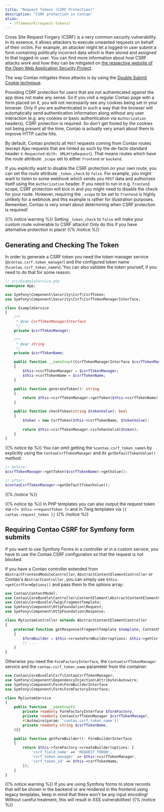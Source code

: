 ```yaml
---
title: "Request Tokens (CSRF Protection)"
description: "CSRF protection in Contao"
alias:
  - /framework/request-tokens/
---
```


Cross Site Request Forgery (CSRF) is a very common security vulnerability. In its essence, it allows attackers to 
execute unwanted requests on behalf of their victim.
For example, an attacker might let a logged-in user submit a form containing politically incorrect data which is
then stored and assigned to that logged-in user.
You can find more information about how CSRF attacks work and how they can be mitigated on [the respective
website of the Open Web Application Security Project][OWASP_CSRF].

The way Contao mitigates these attacks is by using the [Double Submit Cookie technique][OWASP_Double_Submit_Cookie].

Providing CSRF protection for users that are not authenticated against the app does not make any sense. So if you
visit a regular Contao page with a form placed on it, you will not necessarily see any cookies being set in your
browser. Only if you are authenticated in such a way that the browser will automatically send authentication information
along without any user interaction (e.g. any cookies or basic authentication via `Authorization` headers), CSRF
protection is required. So don't get fooled by the cookies not being present all the time, Contao is actually very smart
about them to improve HTTP cache hits.

By default, Contao protects all `POST` requests coming from Contao routes (except Ajax requests that are
hinted as such by the de-facto standard header `X-Requested-With: XMLHttpRequest`). That means routes which
have the route attribute `_scope` set to either `frontend` or `backend`.

If you explicitly want to disable the CSRF protection on your own route, you can set the route attribute `_token_check`
to `false`.
For example, you might want to listen to some webhook which sends you `POST` data and authorizes itself using the
`Authorization` header. If you need to run in e.g. `frontend` scope, CSRF protection will kick in and you might need
to disable the check for your route.
However, requiring the `_scope` to be set to `frontend` is highly unlikely for a webhook and this example is rather
for illustration purposes.
Remember, Contao is very smart about determining when CSRF protection is required!

{{% notice warning %}}
Setting `_token_check` to `false` will make your custom route vulnerable to CSRF attacks! Only do this if you have
alternative protection in place!
{{% /notice %}}


## Generating and Checking The Token

In order to generate a CSRF token you need the token manager service (`@contao.csrf.token_manager`) and the
configured token name (`%contao.csrf_token_name%`). You can also validate the token yourself, if you need to do that for
some reason.

```php
// src/ExampleService.php
namespace App;

use Symfony\Component\Security\Csrf\CsrfToken;
use Symfony\Component\Security\Csrf\CsrfTokenManagerInterface;

class ExampleService
{
    /**
     * @var CsrfTokenManagerInterface
     */
    private $csrfTokenManager;

    /**
     * @var string
     */
    private $csrfTokenName;

    public function __construct(CsrfTokenManagerInterface $csrfTokenManager, string $csrfTokenName)
    {
        $this->csrfTokenManager = $csrfTokenManager;
        $this->csrfTokenName = $csrfTokenName;
    }

    public function generateToken(): string
    {
        return $this->csrfTokenManager->getToken($this->csrfTokenName)->getValue();
    }

    public function checkToken(string $tokenValue): bool
    {
        $token = new CsrfToken($this->csrfTokenName, $tokenValue);
    
        return $this->csrfTokenManager->isTokenValid($token);
    }
}
```

{{% notice tip %}}
You can omit getting the `%contao.csrf_token_name%` by explicitly using the `ContaoCsrfTokenManager` and its
`getDefaultTokenValue()` method:

```php
// before:
$csrfTokenManager->getToken($csrfTokenName)->getValue();

// after:
$contaoCsrfTokenManager->getDefaultTokenValue();
```
{{% /notice %}}

{{% notice tip %}}
In PHP templates you can also output the request token via `<?= $this->requestToken ?>` and in Twig templates via
`{{ contao.request_token }}`
{{% /notice %}}


## Requiring Contao CSRF for Symfony form submits

If you want to use Symfony Forms in a controller or in a custom service, you have to use the Contao CSRF configuration so that 
the request is not blocked.

If you have a Contao controller extended from `AbstractFrontendModuleController`, `AbstractContentElementController` 
or Contao's `AbstractController`, you can simply use `$this->getCsrfFormOptions()` and pass them to the options array:

```php
use Contao\ContentModel;
use Contao\CoreBundle\Controller\ContentElement\AbstractContentElementController;
use Contao\CoreBundle\Twig\FragmentTemplate;
use Symfony\Component\HttpFoundation\Request;
use Symfony\Component\HttpFoundation\Response;

class MyCustomController extends AbstractContentElementController
{
    protected function getResponse(FragmentTemplate $template, ContentModel $model, Request $request): Response
    {
        $formBuilder = $this->createFormBuilder(options: $this->getCsrfFormOptions());
        // ....
    }
}
```

Otherwise you need the `FormFactoryInterface`, the `ContaoCsrfTokenManager` service  and the `contao.csrf_token_name` parameter
from the container:

```php
use Contao\CoreBundle\Csrf\ContaoCsrfTokenManager;
use Symfony\Component\DependencyInjection\Attribute\Autowire;
use Symfony\Component\Form\FormBuilderInterface
use Symfony\Component\Form\FormFactoryInterface;

class MyCustomService
{
    public function __construct(
        private readonly FormFactoryInterface $formFactory,
        private readonly ContaoCsrfTokenManager $csrfTokenManager,
        #[Autowire(param: 'contao.csrf_token_name')]
        private readonly string $csrfTokenName,
    ){}

    public function getFormBuilder(): FormBuilderInterface
    {
        return $this->formFactory->createBuilder(options: [
            'csrf_field_name' => 'REQUEST_TOKEN',
            'csrf_token_manager' => $this->csrfTokenManager,
            'csrf_token_id' => $this->csrfTokenName,
        ]);
    }
}
```

{{% notice warning %}}
If you are using Symfony forms to store records that will be shown in the backend or are rendered in the frontend using
legacy templates, keep in mind that there won't be any input encoding! Without careful treatment, this will result in XSS
vulnerabilities!
{{% /notice %}}


[OWASP_CSRF]: https://owasp.org/www-community/attacks/csrf
[OWASP_Double_Submit_Cookie]: https://cheatsheetseries.owasp.org/cheatsheets/Cross-Site_Request_Forgery_Prevention_Cheat_Sheet.html#double-submit-cookie
